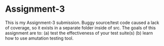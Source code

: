 # Assignment-3
This is my Assignment-3 submission. Buggy source/test code caused a lack of coverage, so it exists in a separate folder inside of src.
The goals of this assignment are to: (a) test the effectiveness of  your test suite(s) (b) learn how to use amutation testing tool.
